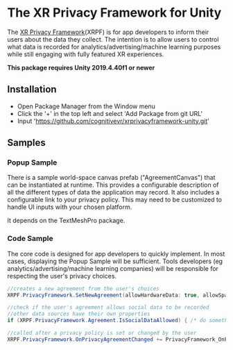 The XR Privacy Framework for Unity
=========
The [XR Privacy Framework](https://github.com/CognitiveVR/xrprivacyframework)(XRPF) is for app developers to inform their users about the data they collect. The intention is to allow users to control what data is recorded for analytics/advertising/machine learning purposes while still engaging with fully featured XR experiences.

**This package requires Unity 2019.4.40f1 or newer**

## Installation

* Open Package Manager from the Window menu
* Click the '+' in the top left and select 'Add Package from git URL'
* Input 'https://github.com/cognitivevr/xrprivacyframework-unity.git'

## Samples

### Popup Sample

There is a sample world-space canvas prefab ("AgreementCanvas") that can be instantiated at runtime. This provides a configurable description of all the different types of data the application may record. It also includes a configurable link to your privacy policy. This may need to be customized to handle UI inputs with your chosen platform.

It depends on the TextMeshPro package.

### Code Sample

The core code is designed for app developers to quickly implement. In most cases, displaying the Popup Sample will be sufficient. Tools developers (eg analytics/advertising/machine learning companies) will be responsible for respecting the user's privacy choices.

```csharp
//creates a new agreement from the user's choices
XRPF.PrivacyFramework.SetNewAgreement(allowHardwareData: true, allowSpatialData: true, allowLocationData: true, allowSocialData: true, allowBioData: true);

//check if the user's agreement allows social data to be recorded
//other data sources have their own properties
if (XRPF.PrivacyFramework.Agreement.IsSocialDataAllowed) { /* do something */ }

//called after a privacy policy is set or changed by the user
XRPF.PrivacyFramework.OnPrivacyAgreementChanged += PrivacyFramework_OnPrivacyAgreementChanged;
```